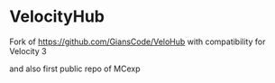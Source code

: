 # VelocityHub

Fork of https://github.com/GiansCode/VeloHub with compatibility for Velocity 3


and also first public repo of MCexp
